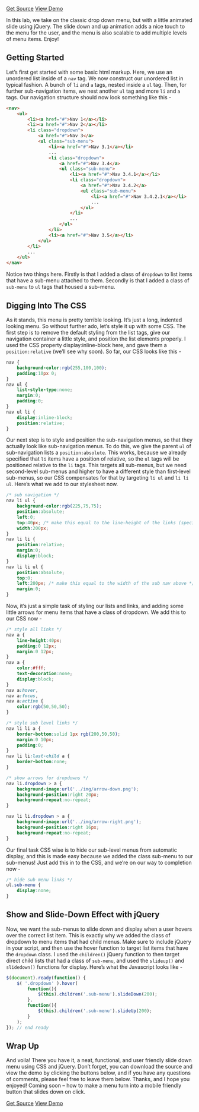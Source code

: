 <p class="text-align--center">
<a href="http://callmenick.com/_development/slide-down-menu/slide-down-menu-source.zip" class="button button--inline-block button--medium">Get Source</a>
<a href="http://callmenick.com/_development/slide-down-menu/" class="button button--inline-block button--medium">View Demo</a>
</p>

In this lab, we take on the classic drop down menu, but with a little animated slide using jQuery. The slide down and up animation adds a nice touch to the menu for the user, and the menu is also scalable to add multiple levels of menu items. Enjoy!

## Getting Started

Let’s first get started with some basic html markup. Here, we use an unordered list inside of a `nav`  tag. We now construct our unordered list in typical fashion. A bunch of `li`  and `a`  tags, nested inside a `ul`  tag. Then, for further sub-navigation items, we nest another `ul` tag and more `li` and `a` tags. Our navigation structure should now look something like this -

```html
<nav>
    <ul>
        <li><a href="#">Nav 1</a></li>
        <li><a href="#">Nav 2</a></li>
        <li class="dropdown">
            <a href="#">Nav 3</a>
            <ul class="sub-menu">
                <li><a href="#">Nav 3.1</a></li>
                ...
                <li class="dropdown">
                    <a href="#">Nav 3.4</a>
                    <ul class="sub-menu">
                        <li><a href="#">Nav 3.4.1</a></li>
                        <li class="dropdown">
                            <a href="#">Nav 3.4.2</a>
                            <ul class="sub-menu">
                                <li><a href="#">Nav 3.4.2.1</a></li>
                                ...
                            </ul>
                        </li>
                        ...
                    </ul>
                </li>
                <li><a href="#">Nav 3.5</a></li>
            </ul>
        </li>
        ...
    </ul>
</nav>
```

Notice two things here. Firstly is that I added a class of `dropdown` to list items that have a sub-menu attached to them. Secondly is that I added a class of `sub-menu` to `ul`  tags that housed a sub-menu.

## Digging Into The CSS

As it stands, this menu is pretty terrible looking. It’s just a long, indented looking menu. So without further ado, let’s style it up with some CSS. The first step is to remove the default styling from the list tags, give our navigation container a little style, and position the list elements properly. I used the CSS property display:inline-block here, and gave them a `position:relative` (we’ll see why soon). So far, our CSS looks like this -

```css
nav {
    background-color:rgb(255,100,100);
    padding:10px 0;
}
nav ul {
    list-style-type:none;
    margin:0;
    padding:0;
}
nav ul li {
    display:inline-block;
    position:relative;
}
```

Our next step is to style and position the sub-navigation menus, so that they actually look like sub-navigation menus. To do this, we give the parent `ul`  of sub-navigation lists a `position:absolute`. This works, because we already specified that `li`  items have a position of relative, so the `ul` tags will be positioned relative to the `li` tags. This targets all sub-menus, but we need second-level sub-menus and higher to have a different style than first-level sub-menus, so our CSS compensates for that by targeting `li ul` and `li li ul`. Here’s what we add to our stylesheet now.

```css
/* sub navigation */
nav li ul {    
    background-color:rgb(225,75,75);
    position:absolute;
    left:0;
    top:40px; /* make this equal to the line-height of the links (specified below) */
    width:200px;
}
nav li li {
    position:relative;
    margin:0;
    display:block;
}
nav li li ul {
    position:absolute;
    top:0;
    left:200px; /* make this equal to the width of the sub nav above */
    margin:0;
}
```

Now, it’s just a simple task of styling our lists and links, and adding some little arrows for menu items that have a class of dropdown. We add this to our CSS now -

```css
/* style all links */
nav a {
    line-height:40px;
    padding:0 12px;
    margin:0 12px;
}
nav a {
    color:#fff;
    text-decoration:none;
    display:block;
}
nav a:hover,
nav a:focus,
nav a:active {
    color:rgb(50,50,50);
}

/* style sub level links */
nav li li a {
    border-bottom:solid 1px rgb(200,50,50);
    margin:0 10px;
    padding:0;
}
nav li li:last-child a {
    border-bottom:none;
}

/* show arrows for dropdowns */
nav li.dropdown > a {
    background-image:url('../img/arrow-down.png');
    background-position:right 20px;
    background-repeat:no-repeat;
}

nav li li.dropdown > a {
    background-image:url('../img/arrow-right.png');
    background-position:right 16px;
    background-repeat:no-repeat;
}
```

Our final task CSS wise is to hide our sub-level menus from automatic display, and this is made easy because we added the class sub-menu to our sub-menus! Just add this in to the CSS, and we’re on our way to completion now -

```css
/* hide sub menu links */
ul.sub-menu {
    display:none;
}
```

## Show and Slide-Down Effect with jQuery

Now, we want the sub-menus to slide down and display when a user hovers over the correct list item. This is exactly why we added the class of dropdown to menu items that had child menus. Make sure to include jQuery in your script, and then use the hover function to target list items that have the `dropdown` class. I used the `children()` jQuery function to then target direct child lists that had a class of `sub-menu`, and used the `slideup()` and `slidedown()` functions for display. Here’s what the Javascript looks like -

```javascript
$(document).ready(function() {
    $( '.dropdown' ).hover(
        function(){
            $(this).children('.sub-menu').slideDown(200);
        },
        function(){
            $(this).children('.sub-menu').slideUp(200);
        }
    );
}); // end ready
```

## Wrap Up

And voila! There you have it, a neat, functional, and user friendly slide down menu using CSS and jQuery. Don’t forget, you can download the source and view the demo by clicking the buttons below, and if you have any questions of comments, please feel free to leave them below. Thanks, and I hope you enjoyed! Coming soon – how to make a menu turn into a mobile friendly button that slides down on click.

<p class="text-align--center">
<a href="http://callmenick.com/_development/slide-down-menu/slide-down-menu-source.zip" class="button button--inline-block button--medium">Get Source</a>
<a href="http://callmenick.com/_development/slide-down-menu/" class="button button--inline-block button--medium">View Demo</a>
</p>